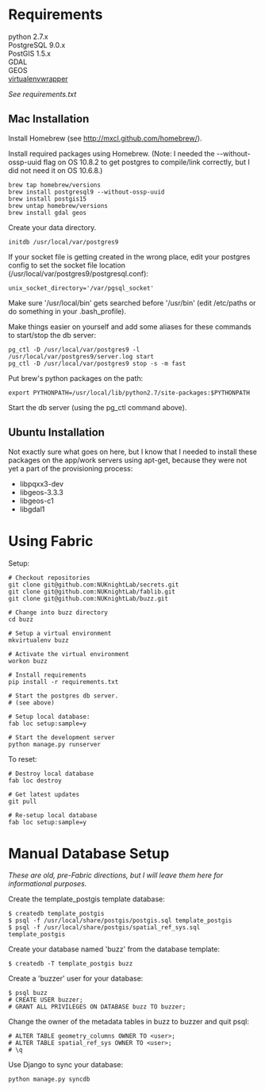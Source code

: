 Requirements
============
python 2.7.x  
PostgreSQL 9.0.x  
PostGIS 1.5.x  
GDAL  
GEOS  
[virtualenvwrapper](http://virtualenvwrapper.readthedocs.org/en/latest/install.html)

*See requirements.txt*


Mac Installation
----------------

Install Homebrew (see http://mxcl.github.com/homebrew/).

Install required packages using Homebrew.  (Note: I needed the --without-ossp-uuid flag on OS 10.8.2 to get postgres to compile/link correctly,  but I did not need it on OS 10.6.8.)

    brew tap homebrew/versions
    brew install postgresql9 --without-ossp-uuid  
    brew install postgis15
    brew untap homebrew/versions
    brew install gdal geos

Create your data directory.

    initdb /usr/local/var/postgres9
    
If your socket file is getting created in the wrong place, edit your postgres config to set the socket file 
location (/usr/local/var/postgres9/postgresql.conf):

    unix_socket_directory='/var/pgsql_socket'
    
Make sure '/usr/local/bin' gets searched before '/usr/bin' (edit /etc/paths or do something in your .bash_profile).

Make things easier on yourself and add some aliases for these commands to start/stop the db server:

    pg_ctl -D /usr/local/var/postgres9 -l /usr/local/var/postgres9/server.log start
    pg_ctl -D /usr/local/var/postgres9 stop -s -m fast

Put brew's python packages on the path:

    export PYTHONPATH=/usr/local/lib/python2.7/site-packages:$PYTHONPATH
    
Start the db server (using the pg_ctl command above).   
    

Ubuntu Installation
-------------------

Not exactly sure what goes on here, but I know that I needed to install these packages on the app/work servers 
using apt-get, because they were not yet a part of the provisioning process:

* libpqxx3-dev
* libgeos-3.3.3
* libgeos-c1
* libgdal1


Using Fabric
==========================


Setup:

    # Checkout repositories
    git clone git@github.com:NUKnightLab/secrets.git
    git clone git@github.com:NUKnightLab/fablib.git
    git clone git@github.com:NUKnightLab/buzz.git

    # Change into buzz directory
    cd buzz
    
    # Setup a virtual environment
    mkvirtualenv buzz
    
    # Activate the virtual environment
    workon buzz
    
    # Install requirements
    pip install -r requirements.txt

    # Start the postgres db server.
    # (see above)
    
    # Setup local database:
    fab loc setup:sample=y
    
    # Start the development server
    python manage.py runserver
    
To reset:

    # Destroy local database
    fab loc destroy
    
    # Get latest updates
    git pull 
    
    # Re-setup local database
    fab loc setup:sample=y
    
    
Manual Database Setup
=====================

*These are old, pre-Fabric directions, but I will leave them here for informational purposes.*

Create the template_postgis template database:

    $ createdb template_postgis
    $ psql -f /usr/local/share/postgis/postgis.sql template_postgis
    $ psql -f /usr/local/share/postgis/spatial_ref_sys.sql template_postgis

Create your database named 'buzz' from the database template: 

    $ createdb -T template_postgis buzz
    
Create a 'buzzer' user for your database:

    $ psql buzz
    # CREATE USER buzzer;
    # GRANT ALL PRIVILEGES ON DATABASE buzz TO buzzer;
    
Change the owner of the metadata tables in buzz to buzzer and quit psql:

    # ALTER TABLE geometry_columns OWNER TO <user>;
    # ALTER TABLE spatial_ref_sys OWNER TO <user>;
    # \q
    
Use Django to sync your database:

    python manage.py syncdb
        
    
    
